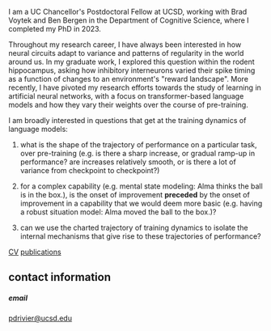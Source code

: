 
I am a UC Chancellor's Postdoctoral Fellow at UCSD, working with Brad Voytek and Ben Bergen in the Department of Cognitive Science, where I completed my PhD in 2023.

Throughout my research career, I have always been interested in how neural circuits adapt to variance and patterns of regularity in the world around us. In my graduate work, I explored this question within the rodent hippocampus, asking how inhibitory interneurons varied their spike timing as a function of changes to an environment's "reward landscape". More recently, I have pivoted my research efforts towards the study of learning in artificial neural networks, with a focus on transformer-based language models and how they vary their weights over the course of pre-training. 

I am broadly interested in questions that get at the training dynamics of language models: 

1. what is the shape of the trajectory of performance on a particular task, over pre-training (e.g. is there a sharp increase, or gradual ramp-up in performance? are increases relatively smooth, or is there a lot of variance from checkpoint to checkpoint?)

2. for a complex capability (e.g. mental state modeling: Alma thinks the ball is in the box.), is the onset of improvement **preceded** by the onset of improvement in a capability that we would deem more basic (e.g. having a robust situation model: Alma moved the ball to the box.)?

3. can we use the charted trajectory of training dynamics to isolate the internal mechanisms that give rise to these trajectories of performance?


[CV](riviere-cv.pdf)
[publications](publications.md)

## contact information
##### email
pdrivier@ucsd.edu
